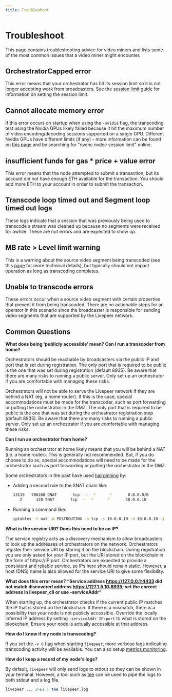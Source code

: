 ```yaml
---
title: Troubleshoot
---
```


# Troubleshoot

This page contains troubleshooting advice for video miners and lists some of the
most common issues that a video miner might encounter.

## OrchestratorCapped error

This error means that your orchestrator has hit its session limit so it is not
longer accepting work from broadcasters. See the
[session limit guide](/docs/video-miners/how-to-guides/session-limits) for
information on setting the session limit.

## Cannot allocate memory error

If this error occurs on startup when using the `-nvidia` flag, the transcoding
test using the Nvidia GPUs likely failed because it hit the maximum number of
video encoding/decoding sessions supported on a single GPU. Different Nvidia
GPUs have different limits (if any) - more information can be found on
[this page](https://developer.nvidia.com/video-encode-and-decode-gpu-support-matrix-new)
and by searching for "nvenc nvdec session limit" online.

## insufficient funds for gas \* price + value error

This error means that the node attempted to submit a transaction, but its
account did not have enough ETH available for the transaction. You should add
more ETH to your account in order to submit the transaction.

## Transcode loop timed out and Segment loop timed out logs

These logs indicate that a session that was previously being used to transcode a
stream was cleaned up because no segments were received for awhile. These are
not errors and are expected to show up.

## MB rate > Level limit warning

This is a warning about the source video segment being transcoded (see this
[page](https://en.wikipedia.org/wiki/Advanced_Video_Coding#Levels) for more
technical details), but typically should not impact operation as long as
transcoding completes.

## Unable to transcode errors

These errors occur when a source video segment with certain properties that
prevent it from being transcoded. There are no actionable steps for an operator
in this scenario since the broadcaster is responsible for sending video segments
that are supported by the Livepeer network.

## Common Questions

**What does being ‘publicly accessible’ mean? Can I run a transcoder from
home?**

Orchestrators should be reachable by broadcasters via the public IP and port
that is set during registration. The only port that is required to be public is
the one that was set during registration (default 8935). Be aware that there are
many risks to running a public server. Only set up an orchestrator if you are
comfortable with managing these risks.

Orchestrators will not be able to serve the Livepeer network if they are behind
a NAT (eg, a home router). If this is the case, special accommodations must be
made for the transcoder, such as port forwarding or putting the orchestrator in
the DMZ. The only port that is required to be public is the one that was set
during the orchestrator registration step (default 8935). Be aware that there
are many risks to running a public server. Only set up an orchestrator if you
are comfortable with managing these risks.

**Can I run an orchestrator from home?**

Running an orchestrator at home likely means that you will be behind a NAT (i.e.
a home router). This is generally not recommended. But, if you do choose to do
so, special accommodations will need to be made for the orchestrator such as
port forwarding or putting the orchestrator in the DMZ.

Some orchestrators in the past have used
[hairpinning](https://en.wikipedia.org/wiki/Hairpinning) by:

- Adding a second rule to the SNAT chain like:

  ```bash
  13119   786268 DNAT       tcp  --  *      *       0.0.0.0/0            <EXTERNAL_IP>       tcp dpt:8935 to:10.0.0.10
     2      120 SNAT       tcp  --  *      *       10.0.0.10            10.0.0.10            to:<EXTERNAL_IP>
  ```

- Running a command like:

  ```bash
  iptables -t nat -A POSTROUTING -p tcp -s 10.0.0.10 -d 10.0.0.10 -j SNAT --to-source <EXTERNAL_IP>
  ```

**What is the service URI? Does this need to be an IP?**

The service registry acts as a discovery mechanism to allow broadcasters to look
up the addresses of orchestrators on the network. Orchestrators register their
service URI by storing it on the blockchain. During registration you are only
asked for your IP:port, but the URI stored on the blockchain in the form of
https://IP:port. Orchestrators are expected to provide a consistent and reliable
service, so IPs here should remain static. However, a host (DNS) name is also
allowed for the service URI to give some flexibility.

**What does this error mean? “Service address https://127.0.0.1:4433 did not
match discovered address https://127.1.5.10:8935; set the correct address in
livepeer_cli or use -serviceAddr”**

When starting up, the orchestrator checks if the current public IP matches the
IP that is stored on the blockchain. If there is a mismatch, there is a
possibility that your node is not publicly accessible. Override the locally
inferred IP address by setting `-serviceAddr IP:port` to what is stored on the
blockchain. Ensure your node is actually accessible at that address.

**How do I know if my node is transcoding?**

If you set the `-v 6` flag when starting `livepeer`, more verbose logs
indicating transcoding activity will be available. You can also setup
[metrics monitoring](/docs/video-miners/how-to-guides/metrics-monitoring).

**How do I keep a record of my node's logs?**

By default, `livepeer` will only send logs to stdout so they can be shown in
your terminal. However, a tool such as
[tee](https://linuxize.com/post/linux-tee-command/) can be used to pipe the logs
to both stdout and a log file.

```bash
livepeer ... 2>&1 | tee livepeer.log
```


